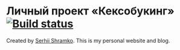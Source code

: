 # Личный проект «Кексобукинг» [![Build status][travis-image]][travis-url]

[travis-image]: https://travis-ci.com/htmlacademy-javascript/852139-keksobooking-17.svg?branch=master
[travis-url]: https://travis-ci.com/htmlacademy-javascript/852139-keksobooking-17

Created by [Serhii Shramko](https://shramko.dev/). This is my personal website and blog. 

